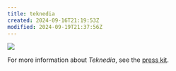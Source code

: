 ```yaml
---
title: teknedia
created: 2024-09-16T21:19:53Z
modified: 2024-09-19T21:37:56Z
---
```


<div class="banner">

![](../press-kits/teknedia/screen-15.jpg)

</div>

For more information about _Teknedia_, see the [press kit](../press-kits/teknedia.md).
